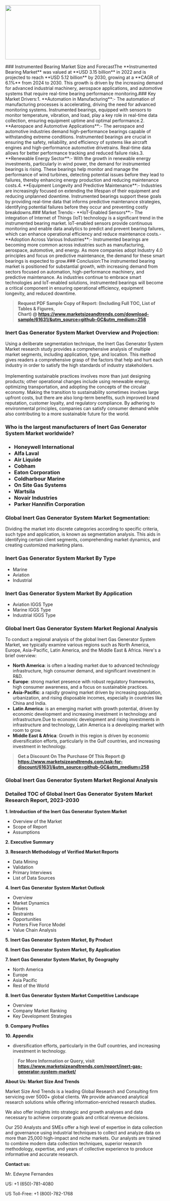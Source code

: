 <p><img class="alignnone size-medium wp-image-20088" src="https://ffe5etoiles.com/wp-content/uploads/2024/12/MST1-300x171.png" alt="" width="300" height="171" /></p>### Instrumented Bearing Market Size and ForecastThe **Instrumented Bearing Market** was valued at **USD 3.15 billion** in 2022 and is projected to reach **USD 5.12 billion** by 2030, growing at a **CAGR of 6.1%** from 2024 to 2030. This growth is driven by the increasing demand for advanced industrial machinery, aerospace applications, and automotive systems that require real-time bearing performance monitoring.### Key Market Drivers:1. **Automation in Manufacturing**:- The automation of manufacturing processes is accelerating, driving the need for advanced monitoring systems. Instrumented bearings, equipped with sensors to monitor temperature, vibration, and load, play a key role in real-time data collection, ensuring equipment uptime and optimal performance.2. **Aerospace and Automotive Applications**:- The aerospace and automotive industries demand high-performance bearings capable of withstanding extreme conditions. Instrumented bearings are crucial in ensuring the safety, reliability, and efficiency of systems like aircraft engines and high-performance automotive drivetrains. Real-time data allows for better performance tracking and reduced failure risks.3. **Renewable Energy Sector**:- With the growth in renewable energy investments, particularly in wind power, the demand for instrumented bearings is rising. These bearings help monitor and manage the performance of wind turbines, detecting potential issues before they lead to failures, thereby enhancing energy production and reducing maintenance costs.4. **Equipment Longevity and Predictive Maintenance**:- Industries are increasingly focused on extending the lifespan of their equipment and reducing unplanned downtime. Instrumented bearings support these goals by providing real-time data that informs predictive maintenance strategies, identifying potential failures before they occur and preventing costly breakdowns.### Market Trends:- **IoT-Enabled Sensors**:- The integration of Internet of Things (IoT) technology is a significant trend in the instrumented bearing market. IoT-enabled sensors provide continuous monitoring and enable data analytics to predict and prevent bearing failures, which can enhance operational efficiency and reduce maintenance costs.- **Adoption Across Various Industries**:- Instrumented bearings are becoming more common across industries such as manufacturing, aerospace, automotive, and energy. As more companies adopt Industry 4.0 principles and focus on predictive maintenance, the demand for these smart bearings is expected to grow.### Conclusion:The instrumented bearing market is positioned for substantial growth, with increasing demand from sectors focused on automation, high-performance machinery, and predictive maintenance. As industries continue to embrace smart technologies and IoT-enabled solutions, instrumented bearings will become a critical component in ensuring operational efficiency, equipment longevity, and reduced downtime.</p><blockquote id="" class=""><strong>Request PDF Sample Copy of Report: (Including Full TOC, List of Tables &amp; Figures, Chart)&nbsp;@&nbsp;<strong><a href="https://www.marketsizeandtrends.com/download-sample/61631/&utm_source=github-GC&utm_medium=258" target="_blank">https://www.marketsizeandtrends.com/download-sample/61631/&utm_source=github-GC&utm_medium=258</a></strong></strong></blockquote><h3 id="" class="">Inert Gas Generator System Market&nbsp;Overview and Projection:</h3><p id="" class="">Using a deliberate segmentation technique, the Inert Gas Generator System Market research study provides a comprehensive analysis of multiple market segments, including application, type, and location. This method gives readers a comprehensive grasp of the factors that help and hurt each industry in order to satisfy the high standards of industry stakeholders. <br /> <br />Implementing sustainable practices involves more than just designing products; other operational changes include using renewable energy, optimizing transportation, and adopting the concepts of the circular economy. Making the transition to sustainability sometimes involves large upfront costs, but there are also long-term benefits, such improved brand reputation, customer loyalty, and regulatory compliance. By adhering to environmental principles, companies can satisfy consumer demand while also contributing to a more sustainable future for the world.</p><h3 id="" class="">Who is the largest manufacturers of&nbsp;Inert Gas Generator System Market worldwide?</h3><h3 class=""><p><ul><li>Honeywell International </li><li> Alfa Laval </li><li> Air Liquide </li><li> Cobham </li><li> Eaton Corporation </li><li> Coldharbour Marine </li><li> On Site Gas Systems </li><li> Wartsila </li><li> Novair Industries </li><li> Parker Hannifin Corporation</li></ul></p></h3><h3 id="" class="">Global&nbsp;Inert Gas Generator System Market Segmentation:</h3><p id="" class="">Dividing the market into discrete categories according to specific criteria, such type and application, is known as segmentation analysis. This aids in identifying certain client segments, comprehending market dynamics, and creating customized marketing plans.</p><h3 id="" class="">Inert Gas Generator System Market&nbsp;By Type</h3><p><p><ul><li>Marine</li><li> Aviation</li><li> Industrial</p></li></ul></p></p><h3 id="" class="">Inert Gas Generator System Market&nbsp;By Application</h3><p class=""><p><ul><li>Aviation IGGS Type</li><li> Marine IGGS Type</li><li> Industrial IGGS Type</li></ul></p></p><h3 id="" class="">Global Inert Gas Generator System Market Regional Analysis</h3><p id="" class="">To conduct a regional analysis of the global Inert Gas Generator System Market, we typically examine various regions such as North America, Europe, Asia-Pacific, Latin America, and the Middle East &amp; Africa. Here's a brief overview:</p><ul><li><strong>North America</strong>: is often a leading market due to advanced technology infrastructure, high consumer demand, and significant investment in R&amp;D.</li><li><strong>Europe</strong>: strong market presence with robust regulatory frameworks, high consumer awareness, and a focus on sustainable practices.</li><li><strong>Asia-Pacific</strong>: a rapidly growing market driven by increasing population, urbanization, and rising disposable incomes, especially in countries like China and India.</li><li><strong>Latin America</strong>: is an emerging market with growth potential, driven by economic development and increasing investment in technology and infrastructure.Due to economic development and rising investments in infrastructure and technology, Latin America is a developing market with room to grow.</li><li><strong>Middle East &amp; Africa</strong>: Growth in this region is driven by economic diversification efforts, particularly in the Gulf countries, and increasing investment in technology.</li></ul><blockquote id="" class=""><strong>Get a Discount On The Purchase Of This Report @ <strong><a href="https://www.marketsizeandtrends.com/ask-for-discount/61631/&utm_source=github-GC&utm_medium=258" target="_blank">https://www.marketsizeandtrends.com/ask-for-discount/61631/&utm_source=github-GC&utm_medium=258</a></strong></strong></blockquote><h3 id="" class="">Global Inert Gas Generator System Market Regional Analysis</h3><h3 id="" class="">Detailed TOC of Global Inert Gas Generator System Market Research Report, 2023-2030</h3><p id="" class=""><strong>1. Introduction of the Inert Gas Generator System Market</strong></p><ul><li>Overview of the Market</li><li>Scope of Report</li><li>Assumptions</li></ul><p id="" class=""><strong>2. Executive Summary</strong></p><p id="" class=""><strong>3. Research Methodology of Verified Market Reports</strong></p><ul><li>Data Mining</li><li>Validation</li><li>Primary Interviews</li><li>List of Data Sources</li></ul><p id="" class=""><strong>4. Inert Gas Generator System Market Outlook</strong></p><ul><li>Overview</li><li>Market Dynamics</li><li>Drivers</li><li>Restraints</li><li>Opportunities</li><li>Porters Five Force Model</li><li>Value Chain Analysis</li></ul><p id="" class=""><strong>5. Inert Gas Generator System Market, By Product</strong></p><p id="" class=""><strong>6. Inert Gas Generator System Market, By Application</strong></p><p id="" class=""><strong>7. Inert Gas Generator System Market, By Geography</strong></p><ul><li>North America</li><li>Europe</li><li>Asia Pacific</li><li>Rest of the World</li></ul><p id="" class=""><strong>8. Inert Gas Generator System Market Competitive Landscape</strong></p><ul><li>Overview</li><li>Company Market Ranking</li><li>Key Development Strategies</li></ul><p id="" class=""><strong>9. Company Profiles</strong></p><p id="" class=""><strong>10. Appendix</strong></p><ul><li>diversification efforts, particularly in the Gulf countries, and increasing investment in technology.</li></ul><blockquote id="" class=""><strong>For More Information or Query, visit <strong><strong><a href="https://www.marketsizeandtrends.com/report/inert-gas-generator-system-market/" target="_blank">https://www.marketsizeandtrends.com/report/inert-gas-generator-system-market/</a></strong></strong></strong></blockquote><p id="" class=""><strong>About Us: Market Size And Trends</strong></p><p id="" class="">Market Size And Trends is a leading Global Research and Consulting firm servicing over 5000+ global clients. We provide advanced analytical research solutions while offering information-enriched research studies.</p><p id="" class="">We also offer insights into strategic and growth analyses and data necessary to achieve corporate goals and critical revenue decisions.</p><p id="" class="">Our 250 Analysts and SMEs offer a high level of expertise in data collection and governance using industrial techniques to collect and analyze data on more than 25,000 high-impact and niche markets. Our analysts are trained to combine modern data collection techniques, superior research methodology, expertise, and years of collective experience to produce informative and accurate research.</p><p id="" class=""><strong>Contact us:</strong></p><p id="" class="">Mr. Edwyne Fernandes</p><p id="" class="">US: +1 (650)-781-4080</p><p id="" class="">US Toll-Free: +1 (800)-782-1768</p>
